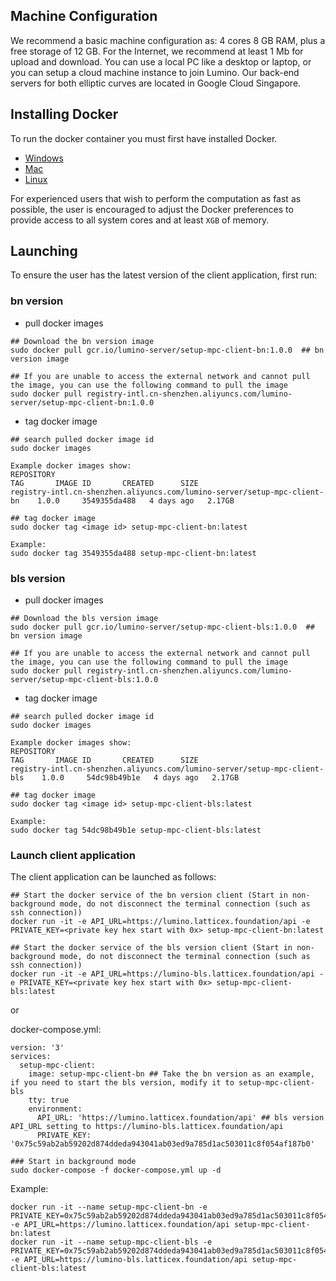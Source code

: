 ## Machine Configuration

We recommend a basic machine configuration as: 4 cores 8 GB RAM, plus a free storage of 12 GB. For the Internet, we recommend at least 1 Mb for upload and download.
You can use a local PC like a desktop or laptop, or you can setup a cloud machine instance to join Lumino. Our back-end servers for both elliptic curves are located in Google Cloud Singapore.

## Installing Docker

To run the docker container you must first have installed Docker.

- [Windows](https://hub.docker.com/editions/community/docker-ce-desktop-windows)
- [Mac](https://hub.docker.com/editions/community/docker-ce-desktop-mac)
- [Linux](https://docs.docker.com/engine/install/)


For experienced users that wish to perform the computation as fast as possible, the user is encouraged to adjust the Docker preferences to provide access to all system cores and at least `XGB` of memory.

## Launching

To ensure the user has the latest version of the client application, first run:

### bn version

+ pull docker images
```
## Download the bn version image
sudo docker pull gcr.io/lumino-server/setup-mpc-client-bn:1.0.0  ## bn version image

## If you are unable to access the external network and cannot pull the image, you can use the following command to pull the image
sudo docker pull registry-intl.cn-shenzhen.aliyuncs.com/lumino-server/setup-mpc-client-bn:1.0.0
```

+ tag docker image

```
## search pulled docker image id
sudo docker images

Example docker images show: 
REPOSITORY                                                                  TAG       IMAGE ID       CREATED      SIZE
registry-intl.cn-shenzhen.aliyuncs.com/lumino-server/setup-mpc-client-bn    1.0.0     3549355da488   4 days ago   2.17GB

## tag docker image
sudo docker tag <image id> setup-mpc-client-bn:latest

Example:
sudo docker tag 3549355da488 setup-mpc-client-bn:latest
```

### bls version

+ pull docker images
```
## Download the bls version image
sudo docker pull gcr.io/lumino-server/setup-mpc-client-bls:1.0.0  ## bn version image

## If you are unable to access the external network and cannot pull the image, you can use the following command to pull the image
sudo docker pull registry-intl.cn-shenzhen.aliyuncs.com/lumino-server/setup-mpc-client-bls:1.0.0
```

+ tag docker image
```
## search pulled docker image id
sudo docker images

Example docker images show: 
REPOSITORY                                                                  TAG       IMAGE ID       CREATED      SIZE
registry-intl.cn-shenzhen.aliyuncs.com/lumino-server/setup-mpc-client-bls    1.0.0     54dc98b49b1e   4 days ago   2.17GB

## tag docker image
sudo docker tag <image id> setup-mpc-client-bls:latest

Example:
sudo docker tag 54dc98b49b1e setup-mpc-client-bls:latest
```

### Launch client application
The client application can be launched as follows:

```
## Start the docker service of the bn version client (Start in non-background mode, do not disconnect the terminal connection (such as ssh connection))
docker run -it -e API_URL=https://lumino.latticex.foundation/api -e PRIVATE_KEY=<private key hex start with 0x> setup-mpc-client-bn:latest

## Start the docker service of the bls version client (Start in non-background mode, do not disconnect the terminal connection (such as ssh connection))
docker run -it -e API_URL=https://lumino-bls.latticex.foundation/api -e PRIVATE_KEY=<private key hex start with 0x> setup-mpc-client-bls:latest
```
or

docker-compose.yml: 
```
version: '3'
services:
  setup-mpc-client:
    image: setup-mpc-client-bn ## Take the bn version as an example, if you need to start the bls version, modify it to setup-mpc-client-bls
    tty: true
    environment:
      API_URL: 'https://lumino.latticex.foundation/api' ## bls version API_URL setting to https://lumino-bls.latticex.foundation/api
      PRIVATE_KEY: '0x75c59ab2ab59202d874ddeda943041ab03ed9a785d1ac503011c8f054af187b0'
```

```
### Start in background mode
sudo docker-compose -f docker-compose.yml up -d
```

Example:

```
docker run -it --name setup-mpc-client-bn -e PRIVATE_KEY=0x75c59ab2ab59202d874ddeda943041ab03ed9a785d1ac503011c8f054af187b0 -e API_URL=https://lumino.latticex.foundation/api setup-mpc-client-bn:latest
docker run -it --name setup-mpc-client-bls -e PRIVATE_KEY=0x75c59ab2ab59202d874ddeda943041ab03ed9a785d1ac503011c8f054af187b0 -e API_URL=https://lumino-bls.latticex.foundation/api setup-mpc-client-bls:latest
```


